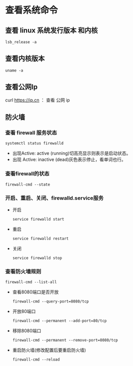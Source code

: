 # 查看系统命令

## 查看 linux 系统发行版本 和内核

```
lsb_release -a
```



## 查看内核版本

```
uname -a
```





## 查看公网Ip

curl https://ip.cn ： 查看 公网 ip



## 防火墙

### 查看 firewall 服务状态

```
systemctl status firewalld
```

- 出现Active: active (running)切高亮显示则表示是启动状态。
- 出现 Active: inactive (dead)灰色表示停止，看单词也行。

###  查看firewall的状态 

```
firewall-cmd --state
```

###  开启、重启、关闭、firewalld.service服务 

- 开启

  ```
  service firewalld start
  ```

  

- 重启

  ```
  service firewalld restart
  ```

  

- 关闭

  ```
  service firewalld stop
  ```

  

### 查看防火墙规则

```
firewall-cmd --list-all
```

- 查看8080端口是否开放

  ```
  firewall-cmd --query-port=8080/tcp
  ```

- 开放80端口

  ```
  firewall-cmd --permanent --add-port=80/tcp
  ```

- 移除8080端口

  ```
  firewall-cmd --permanent --remove-port=8080/tcp
  ```

- 重启防火墙(修改配置后要重启防火墙) 

  ```
  firewall-cmd --reload
  ```

  <Vssue title="Vssue Demo" />